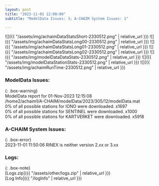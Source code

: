 ```yaml
---
layout: post
title: "2023-11-01 12:00:00"
subtitle: "ModelData Issues: 3; A-CHAIM System Issues: 1"

---
```


![]({{ "/assets/img/achaimDataStatsShort-2330512.png" | relative_url }})
![]({{ "/assets/img/achaimDataStatsLong00-2330512.png" | relative_url }})
![]({{ "/assets/img/achaimDataStatsLong01-2330512.png" | relative_url }})
![]({{ "/assets/img/achaimDataStatsLong02-2330512.png" | relative_url }})
![]({{ "/assets/img/modelDataDataStats-2330512.png" | relative_url }})
![]({{ "/assets/img/modelDataStationStats-2330512.png" | relative_url }})
![]({{ "/assets/img/achaimRunTime-2330512.png" | relative_url }})


### ModelData Issues:  
  
{: .box-warning}  
 ModelData report for 01-Nov-2023 12:15:08   
 /home2/achaim1/A-CHAIM/modelData/2023/305/12/modelData.mat   
 0% of all possible stations for IONO were downloaded. x1697   
 0% of all possible stations for SENTINEL were downloaded. x1000   
 0% of all possible stations for KARTVERKET were downloaded. x5918   
  
### A-CHAIM System Issues:  
  
{: .box-error}  
2023-11-01 11:50:06 RINEX is neither version 2.xx or 3.xx  

### Logs:  
  
{: .box-note}  
[Logs.zip]({{ "/assets/other/logs.zip" | relative_url }})  
[Log Info]({{ "/logInfo" | relative_url }})  
